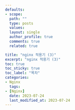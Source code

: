 ```yaml
---
defaults:
- scope:
  path: ""
  type: posts
  values:
  layout: single
  author_profile: true
  comments: true
  related: true

title: "nginx 적용기 (3)"
excerpt: "nginx 적용기 (3)"
toc: true
toc_sticky: true
toc_label: "목차"
categories:
- Nginx
  tags:
- [Nginx]
  date: 2023-07-24
  last_modified_at: 2023-07-24
---
```


# 

